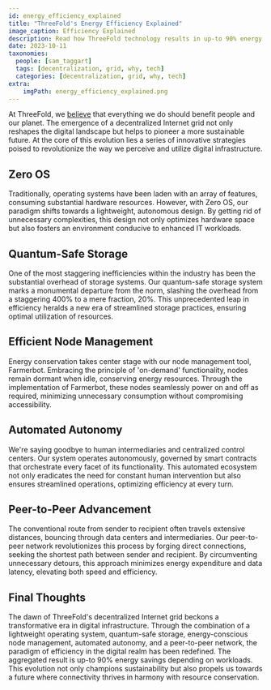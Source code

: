 ```yaml
---
id: energy_efficiency_explained
title: "ThreeFold's Energy Efficiency Explained"
image_caption: Efficiency Explained
description: Read how ThreeFold technology results in up-to 90% energy savings depending on workloads.
date: 2023-10-11
taxonomies:
  people: [sam_taggart]
  tags: [decentralization, grid, why, tech]
  categories: [decentralization, grid, why, tech]
extra:
    imgPath: energy_efficiency_explained.png
---
```


At ThreeFold, we [believe](/mission) that everything we do should benefit people and our planet. The emergence of a decentralized Internet grid not only reshapes the digital landscape but helps to pioneer a more sustainable future. At the core of this evolution lies a series of innovative strategies poised to revolutionize the way we perceive and utilize digital infrastructure.

## Zero OS

Traditionally, operating systems have been laden with an array of features, consuming substantial hardware resources. However, with Zero OS, our paradigm shifts towards a lightweight, autonomous design. By getting rid of unnecessary complexities, this design not only optimizes hardware space but also fosters an environment conducive to enhanced IT workloads.

## Quantum-Safe Storage

One of the most staggering inefficiencies within the industry has been the substantial overhead of storage systems. Our quantum-safe storage system marks a monumental departure from the norm, slashing the overhead from a staggering 400% to a mere fraction, 20%. This unprecedented leap in efficiency heralds a new era of streamlined storage practices, ensuring optimal utilization of resources.

## Efficient Node Management

Energy conservation takes center stage with our node management tool, Farmerbot. Embracing the principle of 'on-demand' functionality, nodes remain dormant when idle, conserving energy resources. Through the implementation of Farmerbot, these nodes seamlessly power on and off as required, minimizing unnecessary consumption without compromising accessibility.

## Automated Autonomy

We're saying goodbye to human intermediaries and centralized control centers. Our system operates autonomously, governed by smart contracts that orchestrate every facet of its functionality. This automated ecosystem not only eradicates the need for constant human intervention but also ensures streamlined operations, optimizing efficiency at every turn.

## Peer-to-Peer Advancement

The conventional route from sender to recipient often travels extensive distances, bouncing through data centers and intermediaries. Our peer-to-peer network revolutionizes this process by forging direct connections, seeking the shortest path between sender and recipient. By circumventing unnecessary detours, this approach minimizes energy expenditure and data latency, elevating both speed and efficiency.

## Final Thoughts

The dawn of ThreeFold's decentralized Internet grid beckons a transformative era in digital infrastructure. Through the combination of a lightweight operating system, quantum-safe storage, energy-conscious node management, automated autonomy, and a peer-to-peer network, the paradigm of efficiency in the digital realm has been redefined. The aggregated result is up-to 90% energy savings depending on workloads. This evolution not only champions sustainability but also propels us towards a future where connectivity thrives in harmony with resource conservation.
